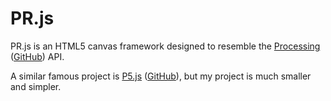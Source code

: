 PR.js
=====

PR.js is an HTML5 canvas framework designed to resemble the [Processing](https://processing.org/) ([GitHub](https://github.com/processing/processing)) API.

A similar famous project is [P5.js](https://p5js.org/) ([GitHub](https://github.com/processing/p5.js)), but my project is much smaller and simpler.
